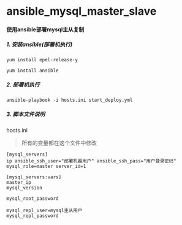 # ansible_mysql_master_slave
#### 使用ansible部署mysql主从复制

##### 1. 安装ansible(部署机执行)

```
yum install epel-release-y

yum install ansible
```

##### 2. 部署机执行

```
ansible-playbook -i hosts.ini start_deploy.yml
```

##### 3. 脚本文件说明

 hosts.ini

> 所有的变量都在这个文件中修改

```
[mysql_servers]
ip ansible_ssh_user="部署机器用户" ansible_ssh_pass="用户登录密码" mysql_role=master server_id=1

[mysql_servers:vars]
master_ip
mysql_version

mysql_root_password

mysql_repl_user=mysql主从用户
mysql_repl_password
```

